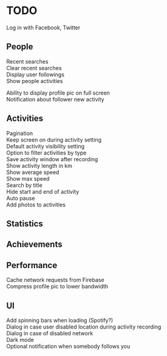 # TODO

Log in with Facebook, Twitter

## People

Recent searches  
Clear recent searches  
Display user followings  
Show people activities

Ability to display profile pic on full screen  
Notification about follower new activity

## Activities

Pagination  
Keep screen on during activity setting  
Default activity visibility setting  
Option to filter activities by type  
Save activity window after recording  
Show activity length in km  
Show average speed  
Show max speed  
Search by title  
Hide start and end of activity  
Auto pause  
Add photos to activities

## Statistics

## Achievements

## Performance

Cache network requests from Firebase   
Compress profile pic to lower bandwidth

## UI

Add spinning bars when loading (Spotify?)  
Dialog in case user disabled location during activity recording  
Dialog in case of disabled network  
Dark mode  
Optional notification when somebody follows you
